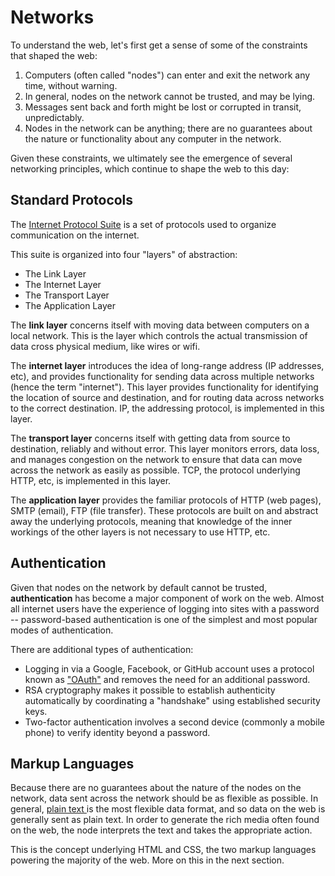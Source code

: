 # Networks

To understand the web, let's first get a sense of some of the constraints that shaped the web:

1. Computers (often called "nodes") can enter and exit the network any time, without warning.
2. In general, nodes on the network cannot be trusted, and may be lying.
3. Messages sent back and forth might be lost or corrupted in transit, unpredictably.
4. Nodes in the network can be anything; there are no guarantees about the nature or functionality about any computer in the network.

Given these constraints, we ultimately see the emergence of several networking principles, which continue to shape the web to this day:

## Standard Protocols

The [Internet Protocol Suite](https://en.wikipedia.org/wiki/Internet_protocol_suite) is a set of protocols used to organize communication on the internet.

This suite is organized into four "layers" of abstraction:

- The Link Layer
- The Internet Layer
- The Transport Layer
- The Application Layer

The **link layer** concerns itself with moving data between computers on a local network. This is the layer which controls the actual transmission of data cross physical medium, like wires or wifi.

The **internet layer** introduces the idea of long-range address (IP addresses, etc), and provides functionality for sending data across multiple networks (hence the term "internet"). This layer provides functionality for identifying the location of source and destination, and for routing data across networks to the correct destination. IP, the addressing protocol, is implemented in this layer.

The **transport layer** concerns itself with getting data from source to destination, reliably and without error. This layer monitors errors, data loss, and manages congestion on the network to ensure that data can move across the network as easily as possible. TCP, the protocol underlying HTTP, etc, is implemented in this layer.

The **application layer** provides the familiar protocols of HTTP (web pages), SMTP (email), FTP (file transfer). These protocols are built on and abstract away the underlying protocols, meaning that knowledge of the inner workings of the other layers is not necessary to use HTTP, etc.

## Authentication

Given that nodes on the network by default cannot be trusted, **authentication** has become a major component of work on the web. Almost all internet users have the experience of logging into sites with a password -- password-based authentication is one of the simplest and most popular modes of authentication.

There are additional types of authentication:

- Logging in via a Google, Facebook, or GitHub account uses a protocol known as ["OAuth"](https://en.wikipedia.org/wiki/OAuth) and removes the need for an additional password.
- RSA cryptography makes it possible to establish authenticity automatically by coordinating a "handshake" using established security keys.
- Two-factor authentication involves a second device (commonly a mobile phone) to verify identity beyond a password.

## Markup Languages

Because there are no guarantees about the nature of the nodes on the network, data sent across the network should be as flexible as possible. In general, [plain text ](https://en.wikipedia.org/wiki/Plain_text) is the most flexible data format, and so data on the web is generally sent as plain text. In order to generate the rich media often found on the web, the node interprets the text and takes the appropriate action.

This is the concept underlying HTML and CSS, the two markup languages powering the majority of the web. More on this in the next section.

